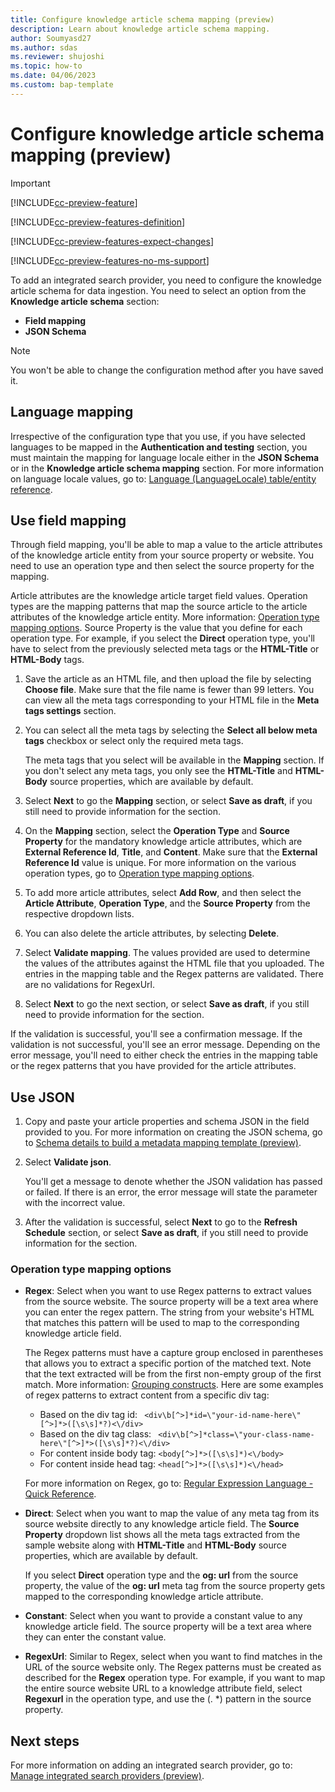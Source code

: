 ```yaml
---
title: Configure knowledge article schema mapping (preview)
description: Learn about knowledge article schema mapping.
author: Soumyasd27
ms.author: sdas
ms.reviewer: shujoshi
ms.topic: how-to
ms.date: 04/06/2023
ms.custom: bap-template
---
```


# Configure knowledge article schema mapping (preview)

> [!IMPORTANT]
> [!INCLUDE[cc-preview-feature](../includes/cc-preview-feature.md)]
>
> [!INCLUDE[cc-preview-features-definition](../includes/cc-preview-features-definition.md)]
>
> [!INCLUDE[cc-preview-features-expect-changes](../includes/cc-preview-features-expect-changes.md)]
>
> [!INCLUDE[cc-preview-features-no-ms-support](../includes/cc-preview-features-no-ms-support.md)]
>

To add an integrated search provider, you need to configure the knowledge article schema for data ingestion. You need to select an option from the **Knowledge article schema** section:

- **Field mapping**
- **JSON Schema**

> [!NOTE]
> You won't be able to change the configuration method after you have saved it.

## Language mapping

Irrespective of the configuration type that you use, if you have selected languages to be mapped in the **Authentication and testing** section, you must maintain the mapping for language locale either in the **JSON Schema** or in the **Knowledge article schema mapping** section. For more information on language locale values, go to: [Language (LanguageLocale) table/entity reference](/power-apps/developer/data-platform/reference/entities/languagelocale).

## Use field mapping

Through field mapping, you'll be able to map a value to the article attributes of the knowledge article entity from your source property or website. You need to use an operation type and then select the source property for the mapping.

Article attributes are the knowledge article target field values. Operation types are the mapping patterns that map the source article to the article attributes of the knowledge article entity. More information: [Operation type mapping options](#operation-type-mapping-options). Source Property is the value that you define for each operation type. For example, if you select the **Direct** operation type, you'll have to select from the previously selected meta tags or the **HTML-Title** or **HTML-Body** tags.

1. Save the article as an HTML file, and then upload the file by selecting **Choose file**. Make sure that the file name is fewer than 99 letters. You can view all the meta tags corresponding to your HTML file in the **Meta tags settings** section.
1. You can select all the meta tags by selecting the **Select all below meta tags** checkbox or select only the required meta tags.

    The meta tags that you select will be available in the **Mapping** section. If you don't select any meta tags, you only see the **HTML-Title** and **HTML-Body** source properties, which are available by default.
1. Select **Next** to go the **Mapping** section, or select **Save as draft**, if you still need to provide information for the section. 
1. On the **Mapping** section, select the **Operation Type** and **Source Property** for the mandatory knowledge article attributes, which are **External Reference Id**, **Title**, and **Content**. Make sure that the **External Reference Id** value is unique. For more information on the various operation types, go to [Operation type mapping options](#operation-type-mapping-options).
1. To add more article attributes, select **Add Row**, and then select the **Article Attribute**, **Operation Type**, and the **Source Property** from the respective dropdown lists.
1. You can also delete the article attributes, by selecting **Delete**.
1. Select **Validate mapping**. The values provided are used to determine the values of the attributes against the HTML file that you uploaded.
   The entries in the mapping table and the Regex patterns are validated. There are no validations for RegexUrl.
1. Select **Next** to go the next section, or select **Save as draft**, if you still need to provide information for the section.

If the validation is successful, you'll see a confirmation message. If the validation is not successful, you'll see an error message. Depending on the error message, you'll need to either check the entries in the mapping table or the regex patterns that you have provided for the article attributes.

## Use JSON

1. Copy and paste your article properties and schema JSON in the field provided to you. For more information on creating the JSON schema, go to [Schema details to build a metadata mapping template (preview)](int-search-metadata-schema.md).
1. Select **Validate json**.
 
    You'll get a message to denote whether the JSON validation has passed or failed. If there is an error, the error message will state the parameter with the incorrect value.
1. After the validation is successful, select **Next** to go to the **Refresh Schedule** section, or select **Save as draft**, if you still need to provide information for the section.

### Operation type mapping options

- **Regex**: Select when you want to use Regex patterns to extract values from the source website. The source property will be a text area where you can enter the regex pattern. The string from your website's HTML that matches this pattern will be used to map to the corresponding knowledge article field.

    The Regex patterns must have a capture group enclosed in parentheses that allows you to extract a specific portion of the matched text. Note that the text extracted will be from the first non-empty group of the first match. More information: [Grouping constructs](/dotnet/standard/base-types/regular-expression-language-quick-reference#grouping-constructs). Here are some examples of regex patterns to extract content from a specific div tag:

     - Based on the div tag id:
         `` <div\b[^>]*id=\"your-id-name-here\"[^>]*>([\s\s]*?)<\/div>``
    - Based on the div tag class: `` <div\b[^>]*class=\"your-class-name-here\"[^>]*>([\s\s]*?)<\/div>``
    - For content inside body tag: ``<body[^>]*>([\s\s]*)<\/body>``
    - For content inside head tag: ``<head[^>]*>([\s\s]*)<\/head>``
    
    For more information on Regex, go to: [Regular Expression Language - Quick Reference](/dotnet/standard/base-types/regular-expression-language-quick-reference).

- **Direct**: Select when you want to map the value of any meta tag from its source website directly to any knowledge article field. The **Source Property** dropdown list shows all the meta tags extracted from the sample website along with **HTML-Title** and **HTML-Body** source properties, which are available by default.

    If you select **Direct** operation type and the **og: url** from the source property, the value of the **og: url** meta tag from the source property gets mapped to the corresponding knowledge article attribute.

- **Constant**: Select when you want to provide a constant value to any knowledge article field. The source property will be a text area where they can enter the constant value.

- **RegexUrl**: Similar to Regex, select when you want to find matches in the URL of the source website only. The Regex patterns must be created as described for the **Regex** operation type. For example, if you want to map the entire source website URL to a knowledge attribute field, select **Regexurl** in the operation type, and use the (. *) pattern in the source property.

## Next steps

For more information on adding an integrated search provider, go to: [Manage integrated search providers (preview)](add-search-provider.md#manage-integrated-search-providers-preview).